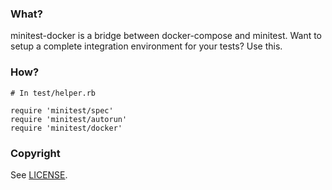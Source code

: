 ### What?

minitest-docker is a bridge between docker-compose and minitest. Want to setup a complete integration environment for your tests? Use this.

### How?

```
# In test/helper.rb

require 'minitest/spec'
require 'minitest/autorun'
require 'minitest/docker'
```

### Copyright

See [LICENSE](LICENSE).
